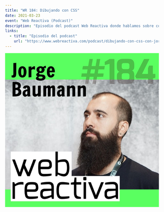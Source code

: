 ```yaml
---
title: "WR 184: Dibujando con CSS"
date: 2021-03-23
event: "Web Reactiva (Podcast)"
description: "Episodio del podcast Web Reactiva donde hablamos sobre cómo crear ilustraciones y arte utilizando CSS"
links:
  - title: "Episodio del podcast"
    url: "https://www.webreactiva.com/podcast/dibujando-con-css-con-jorge-baumann"
---
```


![Podcast Web Reactiva - Dibujando con CSS](../../assets/talks/web-reactiva-css/main.png)
